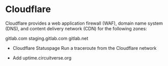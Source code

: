 # Cloudflare

Cloudflare provides a web application firewall (WAF), domain name system
(DNS), and content delivery network (CDN) for the following zones:

gitlab.com
staging.gitlab.com
gitlab.net

- Cloudflare Statuspage
Run a traceroute from the Cloudflare network

- Add uptime.circuitverse.org



